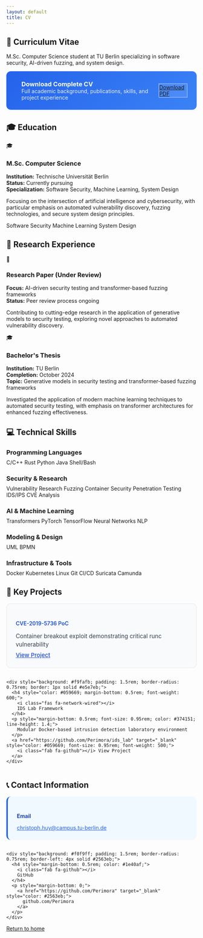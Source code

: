 ```yaml
---
layout: default
title: CV
---
```


<section>
  <h1>📄 Curriculum Vitae</h1>
  <p>M.Sc. Computer Science student at TU Berlin specializing in software security, AI-driven fuzzing, and system design.</p>
</section>

<section>
  <div style="display: flex; align-items: center; gap: 1rem; margin-bottom: 2rem; padding: 1.5rem; background: linear-gradient(135deg, #2563eb 0%, #3b82f6 100%); border-radius: 0.75rem; color: white;">
    <div style="font-size: 3rem;">
      <i class="fas fa-file-pdf"></i>
    </div>
    <div>
      <h3 style="margin: 0; color: white;">Download Complete CV</h3>
      <p style="margin: 0; color: rgba(255,255,255,0.9);">
        Full academic background, publications, skills, and project experience
      </p>
    </div>
    <a href="/assets/cv.pdf" target="_blank" class="btn" style="margin-left: auto; background: rgba(255,255,255,0.1); border: 2px solid rgba(255,255,255,0.3);">
      <i class="fas fa-download"></i>
      Download PDF
    </a>
  </div>
</section>

<section>
  <h2>🎓 Education</h2>
  
  <div class="project-item">
    <div class="project-header">
      <span class="project-icon">🎓</span>
      <h3>M.Sc. Computer Science</h3>
    </div>
    <p>
      <strong>Institution:</strong> Technische Universität Berlin<br>
      <strong>Status:</strong> Currently pursuing<br>
      <strong>Specialization:</strong> Software Security, Machine Learning, System Design
    </p>
    <p>
      Focusing on the intersection of artificial intelligence and cybersecurity, with particular emphasis on 
      automated vulnerability discovery, fuzzing technologies, and secure system design principles.
    </p>
    <div class="tech-stack">
      <span class="tech-tag">Software Security</span>
      <span class="tech-tag">Machine Learning</span>
      <span class="tech-tag">System Design</span>
    </div>
  </div>
</section>

<section>
  <h2>🔬 Research Experience</h2>
  
  <div class="project-item">
    <div class="project-header">
      <span class="project-icon">📄</span>
      <h3>Research Paper (Under Review)</h3>
    </div>
    <p>
      <strong>Focus:</strong> AI-driven security testing and transformer-based fuzzing frameworks<br>
      <strong>Status:</strong> Peer review process ongoing
    </p>
    <p>
      Contributing to cutting-edge research in the application of generative models to security testing, 
      exploring novel approaches to automated vulnerability discovery.
    </p>
  </div>
  
  <div class="project-item">
    <div class="project-header">
      <span class="project-icon">🎓</span>
      <h3>Bachelor's Thesis</h3>
    </div>
    <p>
      <strong>Institution:</strong> TU Berlin<br>
      <strong>Completion:</strong> October 2024<br>
      <strong>Topic:</strong> Generative models in security testing and transformer-based fuzzing frameworks
    </p>
    <p>
      Investigated the application of modern machine learning techniques to automated security testing, 
      with emphasis on transformer architectures for enhanced fuzzing effectiveness.
    </p>
  </div>
</section>

<section>
  <h2>💻 Technical Skills</h2>
  
  <div style="margin-bottom: 1.5rem;">
    <h3 style="margin-bottom: 0.5rem;">Programming Languages</h3>
    <div class="tech-stack">
      <span class="skill-tag">C/C++</span>
      <span class="skill-tag">Rust</span>
      <span class="skill-tag">Python</span>
      <span class="skill-tag">Java</span>
      <span class="skill-tag">Shell/Bash</span>
    </div>
  </div>
  
  <div style="margin-bottom: 1.5rem;">
    <h3 style="margin-bottom: 0.5rem;">Security & Research</h3>
    <div class="tech-stack">
      <span class="skill-tag">Vulnerability Research</span>
      <span class="skill-tag">Fuzzing</span>
      <span class="skill-tag">Container Security</span>
      <span class="skill-tag">Penetration Testing</span>
      <span class="skill-tag">IDS/IPS</span>
      <span class="skill-tag">CVE Analysis</span>
    </div>
  </div>
  
  <div style="margin-bottom: 1.5rem;">
    <h3 style="margin-bottom: 0.5rem;">AI & Machine Learning</h3>
    <div class="tech-stack">
      <span class="skill-tag">Transformers</span>
      <span class="skill-tag">PyTorch</span>
      <span class="skill-tag">TensorFlow</span>
      <span class="skill-tag">Neural Networks</span>
      <span class="skill-tag">NLP</span>
    </div>
  </div>
  
  <div style="margin-bottom: 1.5rem;">
    <h3 style="margin-bottom: 0.5rem;">Modeling & Design</h3>
    <div class="tech-stack">
      <span class="skill-tag">UML</span>
      <span class="skill-tag">BPMN</span>
    </div>
  </div>
  
  <div style="margin-bottom: 1.5rem;">
    <h3 style="margin-bottom: 0.5rem;">Infrastructure & Tools</h3>
    <div class="tech-stack">
      <span class="skill-tag">Docker</span>
      <span class="skill-tag">Kubernetes</span>
      <span class="skill-tag">Linux</span>
      <span class="skill-tag">Git</span>
      <span class="skill-tag">CI/CD</span>
      <span class="skill-tag">Suricata</span>
      <span class="skill-tag">Camunda</span>
    </div>
  </div>
</section>

<section>
  <h2>🚀 Key Projects</h2>
  
  <div style="display: grid; grid-template-columns: repeat(auto-fit, minmax(300px, 1fr)); gap: 1rem;">
    <div style="background: #f9fafb; padding: 1.5rem; border-radius: 0.75rem; border: 1px solid #e5e7eb;">
      <h4 style="color: #1d4ed8; margin-bottom: 0.5rem; font-weight: 600;">
        <i class="fas fa-shield-alt"></i>
        CVE-2019-5736 PoC
      </h4>
      <p style="margin-bottom: 0.5rem; font-size: 0.95rem; color: #374151; line-height: 1.4;">
        Container breakout exploit demonstrating critical runc vulnerability
      </p>
      <a href="https://github.com/Perimora/cve_2019-5736-PoC" target="_blank" style="color: #1d4ed8; font-size: 0.95rem; font-weight: 500;">
        <i class="fab fa-github"></i> View Project
      </a>
    </div>
    
    <div style="background: #f9fafb; padding: 1.5rem; border-radius: 0.75rem; border: 1px solid #e5e7eb;">
      <h4 style="color: #059669; margin-bottom: 0.5rem; font-weight: 600;">
        <i class="fas fa-network-wired"></i>
        IDS Lab Framework
      </h4>
      <p style="margin-bottom: 0.5rem; font-size: 0.95rem; color: #374151; line-height: 1.4;">
        Modular Docker-based intrusion detection laboratory environment
      </p>
      <a href="https://github.com/Perimora/ids_lab" target="_blank" style="color: #059669; font-size: 0.95rem; font-weight: 500;">
        <i class="fab fa-github"></i> View Project
      </a>
    </div>
  </div>
</section>

<section>
  <h2>📞 Contact Information</h2>
  
  <div style="display: grid; grid-template-columns: repeat(auto-fit, minmax(250px, 1fr)); gap: 1rem;">
    <div style="background: #f0f9ff; padding: 1.5rem; border-radius: 0.75rem; border-left: 4px solid #2563eb;">
      <h4 style="margin-bottom: 0.5rem; color: #1e40af;">
        <i class="fas fa-envelope"></i>
        Email
      </h4>
      <p style="margin-bottom: 0;">
        <a href="mailto:christoph.huy@campus.tu-berlin.de" style="color: #2563eb;">
          christoph.huy@campus.tu-berlin.de
        </a>
      </p>
    </div>
    
    <div style="background: #f0f9ff; padding: 1.5rem; border-radius: 0.75rem; border-left: 4px solid #2563eb;">
      <h4 style="margin-bottom: 0.5rem; color: #1e40af;">
        <i class="fab fa-github"></i>
        GitHub
      </h4>
      <p style="margin-bottom: 0;">
        <a href="https://github.com/Perimora" target="_blank" style="color: #2563eb;">
          github.com/Perimora
        </a>
      </p>
    </div>
  </div>
</section>

<section class="return-home">
  <a href="/">
    <i class="fas fa-arrow-left"></i>
    Return to home
  </a>
</section>